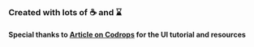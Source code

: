 ### Created with lots of ☕ and ⌛
#### Special thanks to [Article on Codrops](http://tympanus.net/codrops/2016/09/29/transition-effect-with-css-masks/) for the UI tutorial and resources

